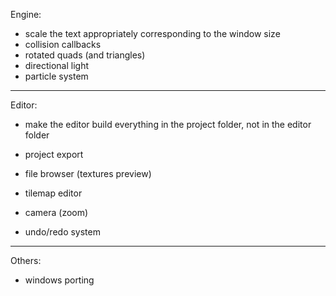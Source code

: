 Engine:
- scale the text appropriately corresponding to the window size
- collision callbacks
- rotated quads (and triangles)
- directional light
- particle system
--------------------------------------------------------------------------------------------------------------------
Editor:
- make the editor build everything in the project folder, not in the editor folder
- project export
- file browser (textures preview)
- tilemap editor
- camera (zoom)

- undo/redo system
--------------------------------------------------------------------------------------------------------------------
Others:
- windows porting